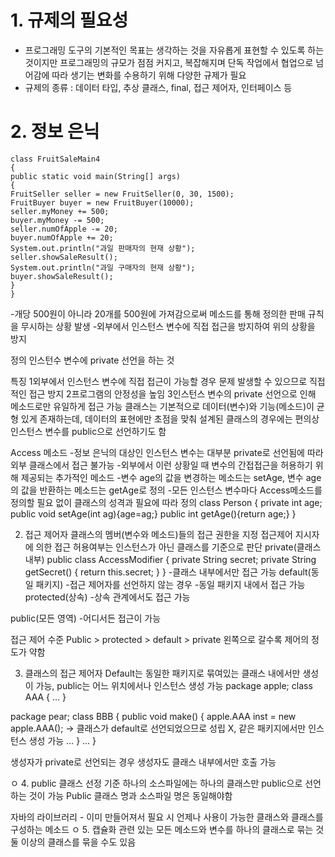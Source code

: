 # 1. 규제의 필요성  
  - 프로그래밍 도구의 기본적인 목표는 생각하는 것을 자유롭게 표현할 수 있도록 하는 것이지만 프로그래밍의 규모가 점점 커지고, 복잡해지며 단독 작업에서 협업으로 넘어감에 따라 생기는 변화를 수용하기 위해 다양한 규제가 필요
  - 규제의 종류 : 데이터 타입, 추상 클래스, final, 접근 제어자, 인터페이스 등

# 2. 정보 은닉  
~~~
class FruitSaleMain4
{
public static void main(String[] args)
{
FruitSeller seller = new FruitSeller(0, 30, 1500);
FruitBuyer buyer = new FruitBuyer(10000);
seller.myMoney += 500; 
buyer.myMoney -= 500;
seller.numOfApple -= 20;
buyer.numOfApple += 20;
System.out.println("과일 판매자의 현재 상황");
seller.showSaleResult();
System.out.println("과일 구매자의 현재 상황");
buyer.showSaleResult();
}
}
~~~
-개당 500원이 아니라 20개를 500원에 가져감으로써 메소드를 통해 정의한 판매 규칙을 무시하는 상황 발생
-외부에서 인스턴스 변수에 직접 접근을 방지하여 위의 상황을 방지

정의
인스턴수 변수에 private 선언을 하는 것

특징
1외부에서 인스턴스 변수에 직접 접근이 가능할 경우 문제 발생할 수 있으므로 직접적인 접근 방지
2프로그램의 안정성을 높임
3인스턴스 변수의 private 선언으로 인해 메소드로만 유일하게 접근 가능
클래스는 기본적으로 데이터(변수)와 기능(메소드)이 균형 있게 존재하는데, 데이터의 표현에만 초점을 맞춰 설계된 클래스의 경우에는 편의상 인스턴스 변수를 public으로 선언하기도 함


Access 메소드
-정보 은닉의 대상인 인스턴스 변수는 대부분 private로 선언됨에 따라 외부 클래스에서 접근 불가능
-외부에서 이런 상황일 때 변수의 간접접근을 허용하기 위해 제공되는 추가적인 메소드
-변수 age의 값을 변경하는 메소드는 setAge, 변수 age의 값을 반환하는 메소드는 getAge로 정의
-모든 인스턴스 변수마다 Access메소드를 정의할 필요 없이 클래스의 성격과 필요에 따라 정의 
class Person
{
private int age;
public void setAge(int ag){age=ag;}
public int getAge(){return age;}
}

2. 접근 제어자
클래스의 멤버(변수와 메소드)들의 접근 권한을 지정
접근제어 지시자에 의한 접근 허용여부는 인스턴스가 아닌 클래스를 기준으로 판단
private(클래스 내부)
public class AccessModifier {
private String secret;
private String getSecret() {
return this.secret;
}
}
-클래스 내부에서만 접근 가능
default(동일 패키지)
-접근 제어자를 선언하지 않는 경우
-동일 패키지 내에서 접근 가능
protected(상속)
-상속 관계에서도 접근 가능

public(모든 영역)
-어디서든 접근이 가능

접근 제어 수준
Public > protected > default > private
왼쪽으로 갈수록 제어의 정도가 약함

3. 클래스의 접근 제어자 
Default는 동일한 패키지로 묶여있는 클래스 내에서만 생성이 가능, public는 어느 위치에서나 인스턴스 생성 가능
package apple;
class AAA
{
…
}

package pear;
class BBB
{
public void make()
{
apple.AAA inst = new apple.AAA(); → 클래스가 default로 선언되었으므로 성립 X, 같은 패키지에서만 인스턴스 생성 가능
…
}
…
}

생성자가 private로 선언되는 경우
생성자도 클래스 내부에서만 호출 가능


ㅇ
4. public 클래스 선정 기준
하나의 소스파일에는 하나의 클래스만 public으로 선언하는 것이 가능
Public 클래스 명과 소스파일 명은 동일해야함

자바의 라이브러리 - 이미 만들어져서 필요 시 언제나 사용이 가능한 클래스와 클래스를 구성하는 메소드
ㅇ
5. 캡슐화
관련 있는 모든 메소드와 변수를 하나의 클래스로 묶는 것
둘 이상의 클래스를 묶을 수도 있음 
